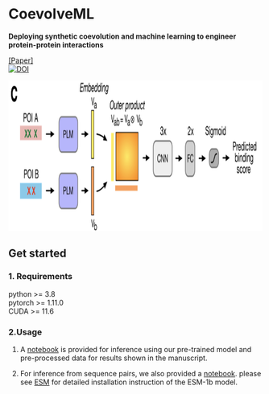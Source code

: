 # CoevolveML
**Deploying synthetic coevolution and machine learning to engineer protein-protein interactions**  

[[Paper]](TBD)  
[![DOI](https://zenodo.org/badge/DOI/10.5281/zenodo.8034582.svg)](https://doi.org/10.5281/zenodo.8034582)
<p align='center'>
<img src="https://github.com/akds/CoevolveML/blob/main/img/Fig.png" width="1966" height="300">
 </p> 


## Get started
### 1. Requirements
python  >= 3.8  
pytorch >= 1.11.0  
CUDA >= 11.6  

### 2.Usage
1. A [notebook](https://github.com/akds/CoevolveML/blob/main/examples/Model_Inference.ipynb) is provided for inference using our pre-trained model and pre-processed data for results shown in the manuscript.  

2. For inference from sequence pairs, we also provided a [notebook](https://github.com/akds/CoevolveML/blob/main/examples/Sequence_Inference.ipynb). please see [ESM](https://github.com/facebookresearch/esm) for detailed installation instruction of the ESM-1b model. 


